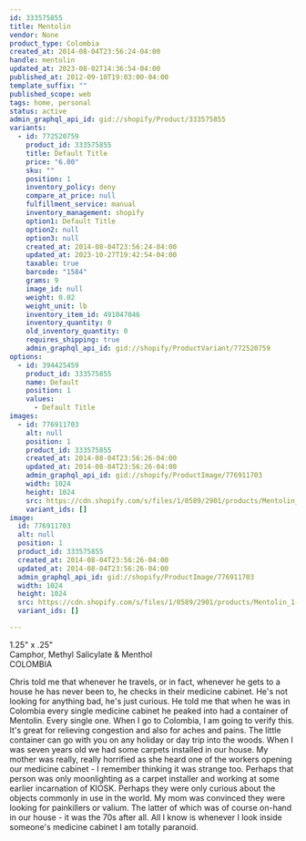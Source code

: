 ```yaml
---
id: 333575855
title: Mentolin
vendor: None
product_type: Colombia
created_at: 2014-08-04T23:56:24-04:00
handle: mentolin
updated_at: 2023-08-02T14:36:54-04:00
published_at: 2012-09-10T19:03:00-04:00
template_suffix: ""
published_scope: web
tags: home, personal
status: active
admin_graphql_api_id: gid://shopify/Product/333575855
variants:
  - id: 772520759
    product_id: 333575855
    title: Default Title
    price: "6.00"
    sku: ""
    position: 1
    inventory_policy: deny
    compare_at_price: null
    fulfillment_service: manual
    inventory_management: shopify
    option1: Default Title
    option2: null
    option3: null
    created_at: 2014-08-04T23:56:24-04:00
    updated_at: 2023-10-27T19:42:54-04:00
    taxable: true
    barcode: "1584"
    grams: 9
    image_id: null
    weight: 0.02
    weight_unit: lb
    inventory_item_id: 491047046
    inventory_quantity: 0
    old_inventory_quantity: 0
    requires_shipping: true
    admin_graphql_api_id: gid://shopify/ProductVariant/772520759
options:
  - id: 394425459
    product_id: 333575855
    name: Default
    position: 1
    values:
      - Default Title
images:
  - id: 776911703
    alt: null
    position: 1
    product_id: 333575855
    created_at: 2014-08-04T23:56:26-04:00
    updated_at: 2014-08-04T23:56:26-04:00
    admin_graphql_api_id: gid://shopify/ProductImage/776911703
    width: 1024
    height: 1024
    src: https://cdn.shopify.com/s/files/1/0589/2901/products/Mentolin_1-1887904546-O.jpeg?v=1407210986
    variant_ids: []
image:
  id: 776911703
  alt: null
  position: 1
  product_id: 333575855
  created_at: 2014-08-04T23:56:26-04:00
  updated_at: 2014-08-04T23:56:26-04:00
  admin_graphql_api_id: gid://shopify/ProductImage/776911703
  width: 1024
  height: 1024
  src: https://cdn.shopify.com/s/files/1/0589/2901/products/Mentolin_1-1887904546-O.jpeg?v=1407210986
  variant_ids: []

---
```


1.25" x .25"  
Camphor, Methyl Salicylate & Menthol  
COLOMBIA

Chris told me that whenever he travels, or in fact, whenever he gets to a house he has never been to, he checks in their medicine cabinet. He's not looking for anything bad, he's just curious. He told me that when he was in Colombia every single medicine cabinet he peaked into had a container of Mentolin. Every single one. When I go to Colombia, I am going to verify this. It's great for relieving congestion and also for aches and pains. The little container can go with you on any holiday or day trip into the woods. When I was seven years old we had some carpets installed in our house. My mother was really, really horrified as she heard one of the workers opening our medicine cabinet - I remember thinking it was strange too. Perhaps that person was only moonlighting as a carpet installer and working at some earlier incarnation of KIOSK. Perhaps they were only curious about the objects commonly in use in the world. My mom was convinced they were looking for painkillers or valium. The latter of which was of course on-hand in our house - it was the 70s after all. All I know is whenever I look inside someone's medicine cabinet I am totally paranoid.